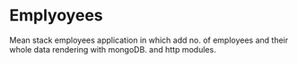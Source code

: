 # Emplyoyees
Mean stack employees application in which add no. of employees and their whole data rendering with mongoDB. and http modules.
